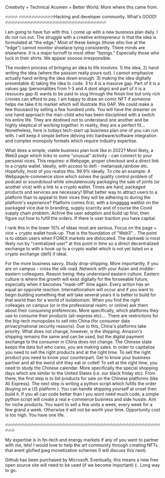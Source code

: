 Creativity + Technical Acumen = Better World. More where this came from.


🔥🔥🔥🔥 🔥🔥🔥🔥🔥🔥🔥🔥🔥🔥🔥Hacking and developer community. What's GOOD! 🔥🔥🔥🔥🔥🔥🔥🔥🔥🔥🔥🔥🔥🔥🔥🔥🔥🔥🔥🔥🔥🔥🔥🔥🔥🔥🔥🔥🔥🔥🔥🔥

I am going to have fun with this. I come up with a new business plan daily. I do not run out. The struggle with a creative entrepreneur is that the idea is formulated at "the edge." Most of these beings (those who live at the "edge") cannot monitor shoelace tying consistently. There minds are elsewhere. It is a major turnoff to most other "beings." Especially those who tuck in their shirts. We appear sooooo irresponsible.

The modern process of bringing an idea to life involves: 1) the idea, 2) hand writing the idea (where the passion really pours out). I cannot emphasive actually hand writing the idea down enough. 3) making the idea digitally presentable 4) taking the idea to code. 3 to 4 is a massive gap. Part of it is a values gap (personalities from 1-3 and 4 dont align) and part of it is a resouces gap 4) wants to be paid to slug through the finish line but only rich cronies can afford to pay. I am happy to draw an comic NFT if someone helps me take it to market which will illustrate this GAP. We could make a few thousand by selling a few hundred units. You will have the dreamer on one hand approach the man-child who has been disciplined with a switch his entire life. They are destined not to understand one another and be highly skeptical of working together. In reality, they are a perfect fit... Nonetheless, here is todays tech-start up business plan one of you can run with. I will keep it simple before delving into hardware/software integration and complex monopoly formats which require industry expertise.

What does a simple, viable business plan look like in 2022? Most likely, a Web3 page which links to some "unusual" activity - can connect to your personal vices. This requires: a Webpage, proper checkout and a direct link to a crypto wallet. Ideally, with access to defi - metamask,rainbow etc. Hopefully, most of you realize this. 99.9% ideally. To cite an example: A Webpage/e-commerce store which solves the quality control problem of podcast or soundcloud while simulatenously packaging the sale of joints (or another vice) with a link to a crypto wallet. Times are hard, packaged products and services are necessary! What better way to attract users to a platform than to appeal to their vices they will be adhering to during the platform's experience? Platform comes first, with a longgggg waitlist on the packaged vice due to branding, supply scarcity and of course the Covid supply chain problem. Achive the user adoption and build up first, then figure out how to fufill the orders. If there is user traction you have capital.

I rank this in the lower 10% of ideas most are serious. Focus on the page + vice + crypto wallet hook-up. That is the foundation of "Web3"... The point is to obtain users when FOREX markets are dislocated. The darkweb is most likely run by "centralized user" at this point in time so a direct decentralized exchange to with a hook up to a crypto wallet which is not yet listed on a crypto exchange (defi) if ideal.

For the more business savvy. Study drop-shipping. More importantly, if you are on campus - cross the silk road. Network with your Asian and middle-eastern colleagues. Reason being: they understand eastern culture. Eastern culture is where the growth will exist digitally for the forseeable future, especially when it becomes "mask-off" time again. Every action has an equal an opposite reaction. Internaltionalism will occur and if you want to begin building something that will take several years it is better to build for that world than for a world of isolationism. When you find the right colleages on campus (or in the professional realm, or online) ask them about their consuming preferences. More specifically, which platforms they use to consume their products (ali-express etc).... There are restrictions for the big-tech monopolies to sell into China (for consumer data privacy/national security reasons). Due to this, China's platforms take priority. What does not change, however, is the shipping. Amazon's shipping remains the same and can be used, but the digital payment exchange to the consumer in China does not change. The Chinese state keeps the data but who cares, you are making sales. In order to capitalize you need to sell the right products and at the right time. To sell the right product you need to know your counterpart. Get to know your business partner and all the weird shit they eat or collet! To sell at the right time, you need to study the Chinese calendar. More specifically the special shopping days which are similar to the United States (i.e. our black friday etc). From there, the first step is to list products for sale on the Chinese platforms (like Ali Express). The next step is writing a python script which fufills the order (buying on a US platform ). You can handle shipping yourself at onset then build it. If you all can code better than I you wont need much code, a simple python script will create a real e-commerce business and side hussle. Aim for niche products. You want to sell a few units a week, every week for a few grand a week. Otherwise it will not be worth your time. Opportunity cost is too high. You have one life.

🔥🔥🔥🔥🔥🔥🔥🔥🔥🔥🔥🔥🔥🔥🔥🔥🔥🔥🔥🔥🔥🔥🔥🔥🔥🔥🔥🔥🔥🔥🔥🔥🔥🔥🔥🔥🔥🔥🔥🔥🔥🔥🔥🔥🔥🔥🔥🔥🔥🔥🔥🔥

My expertise is in fin-tech and energy markets if any of you want to partner with me, lets! I would love to help the art community through creating NFTs that arent glofied jpeg monetization schemes (I will discuss this next).


Github has been purchased by Microsoft. Eventually, this means a new free open source site will need to be used (if we become important) (:. Long way to go.
